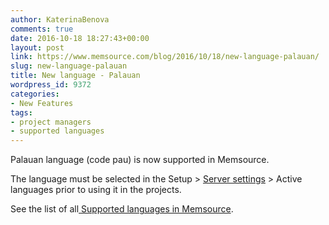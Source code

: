 ```yaml
---
author: KaterinaBenova
comments: true
date: 2016-10-18 18:27:43+00:00
layout: post
link: https://www.memsource.com/blog/2016/10/18/new-language-palauan/
slug: new-language-palauan
title: New language - Palauan
wordpress_id: 9372
categories:
- New Features
tags:
- project managers
- supported languages
---
```


Palauan language (code pau) is now supported in Memsource.

The language must be selected in the Setup > [Server settings](http://wiki.memsource.com/wiki/Memsource_Cloud_User_Manual#Server_Settings) > Active languages prior to using it in the projects.



See the list of all[ Supported languages in Memsource](http://wiki.memsource.com/wiki/Supported_Languages).
